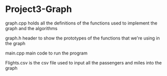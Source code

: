 # Project3-Graph
graph.cpp holds all the definitions of the functions used to implement the graph and the algorithms

graph.h header to show the prototypes of the functions that we're using in the graph

main.cpp main code to run the program

Flights.csv is the csv file used to input all the passengers and miles into the graph
